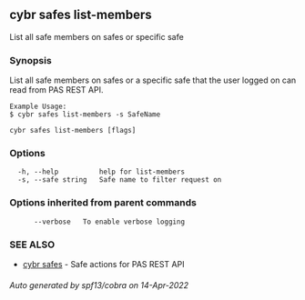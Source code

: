 ## cybr safes list-members

List all safe members on safes or specific safe

### Synopsis

List all safe members on safes or a specific safe that
	the user logged on can read from PAS REST API.
	
	Example Usage:
	$ cybr safes list-members -s SafeName

```
cybr safes list-members [flags]
```

### Options

```
  -h, --help          help for list-members
  -s, --safe string   Safe name to filter request on
```

### Options inherited from parent commands

```
      --verbose   To enable verbose logging
```

### SEE ALSO

* [cybr safes](cybr_safes.md)	 - Safe actions for PAS REST API

###### Auto generated by spf13/cobra on 14-Apr-2022

